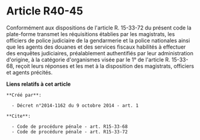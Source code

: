 # Article R40-45

Conformément aux dispositions de l'article R. 15-33-72 du présent code la plate-forme transmet les réquisitions établies par
les magistrats, les officiers de police judiciaire de la gendarmerie et la police nationales ainsi que les agents des douanes
et des services fiscaux habilités à effectuer des enquêtes judiciaires, préalablement authentifiés par leur administration
d'origine, à la catégorie d'organismes visée par le 1° de l'article R. 15-33-68, reçoit leurs réponses et les met à la
disposition des magistrats, officiers et agents précités.

**Liens relatifs à cet article**

	**Créé par**:

	  - Décret n°2014-1162 du 9 octobre 2014 - art. 1

	**Cite**:

	  - Code de procédure pénale - art. R15-33-68
	  - Code de procédure pénale - art. R15-33-72
